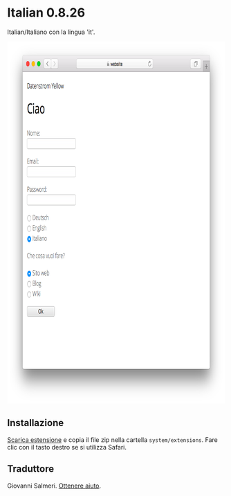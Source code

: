 Italian 0.8.26
==============
Italian/Italiano con la lingua 'it'.

<p align="center"><img src="italian-screenshot.png?raw=true" width="795" height="836" alt="Screenshot"></p>

## Installazione

[Scarica estensione](https://github.com/datenstrom/yellow-extensions/raw/master/zip/italian.zip) e copia il file zip nella cartella `system/extensions`. Fare clic con il tasto destro se si utilizza Safari.

## Traduttore

Giovanni Salmeri. [Ottenere aiuto](https://datenstrom.se/yellow/help/).
